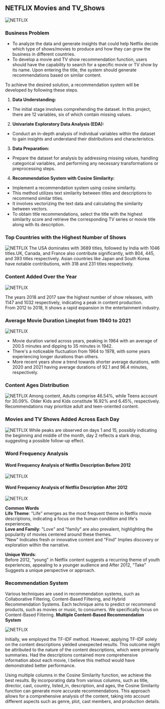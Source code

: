 ## NETFLIX Movies and TV_Shows
![NETFLIX](https://github.com/md-sadik-hossen/Netflix-Movies-and-TV-Shows/blob/main/images/netflix_page_cover.jpg)

### Business Problem <br>
- To analyze the data and generate insights that could help Netflix decide which type of shows/movies to produce and how they can grow the business in different countries.<br>
- To develop a movie and TV show recommendation function, users should have the capability to search for a specific movie or TV show by its name. Upon entering the title, the system should generate recommendations based on similar content. <br>

To achieve the desired solution, a recommendation system will be developed by following these steps.

1. **Data Understanding:**
  - The initial stage involves comprehending the dataset. In this project, there are 12 variables, six of which contain missing values.

2. **Univariate Exploratory Data Analysis (EDA):**
  - Conduct an in-depth analysis of individual variables within the dataset to gain insights and understand their distributions and characteristics.

3. **Data Preparation:**
  - Prepare the dataset for analysis by addressing missing values, handling categorical variables, and performing any necessary transformations or preprocessing steps.

4. **Recommendation System with Cosine Similarity:**
  - Implement a recommendation system using cosine similarity.
  - This method utilizes text similarity between titles and descriptions to recommend similar titles.
  - It involves vectorizing the text data and calculating the similarity between vectors.
  - To obtain title recommendations, select the title with the highest similarity score and retrieve the corresponding TV series or movie title along with its description.

### Top Countries with the Highest Number of Shows
![NETFLIX](https://github.com/md-sadik-hossen/Netflix-Movies-and-TV-Shows/blob/main/images/1.2%20Top%2015%20Countries%20with%20the%20Highest%20Number%20of%20Shows.png)
The USA dominates with 3689 titles, followed by India with 1046 titles.UK, Canada, and France also contribute significantly, with 804, 445, and 393 titles respectively. Asian countries like Japan and South Korea have notable contributions, with 318 and 231 titles respectively.

### Content Added Over the Year
![NETFLIX](https://github.com/md-sadik-hossen/Netflix-Movies-and-TV-Shows/blob/main/images/1.3%20Content%20Added%20Over%20the%20Year%20(After%202000).png)

The years 2018 and 2017 saw the highest number of show releases, with 1147 and 1032 respectively, indicating a peak in content production. <br>
From 2012 to 2018, It shows a rapid expansion in the entertainment industry.

### Average Movie Duration Lineplot from 1940 to 2021
![NETFLIX](https://github.com/md-sadik-hossen/Netflix-Movies-and-TV-Shows/blob/main/images/4.1%20Average%20Movie%20Duration%20Over%20Years.png)

- Movie duration varied across years, peaking in 1964 with an average of 200.5 minutes and dipping to 35 minutes in 1942.
- There's a noticeable fluctuation from 1964 to 1978, with some years experiencing longer durations than others.
- More recent years show a trend towards shorter average durations, with 2020 and 2021 having average durations of 92.1 and 96.4 minutes, respectively.

### Content Ages Distribution
![NETFLIX](https://github.com/md-sadik-hossen/Netflix-Movies-and-TV-Shows/blob/main/images/8.1%20Ages%20Distribution.png)
Among content, Adults comprise 46.54%, while Teens account for 30.09%. Older Kids and Kids constitute 16.92% and 6.45%, respectively. Recommendations may prioritize adult and teen-oriented content.

### Movies and TV Shows Added Across Each Day
![NETFLIX](https://github.com/md-sadik-hossen/Netflix-Movies-and-TV-Shows/blob/main/images/9.2%20Movies%20and%20TV%20Shows%20Added%20Across%20Each%20Day.png)
While peaks are observed on days 1 and 15, possibly indicating the beginning and middle of the month, day 2 reflects a stark drop, suggesting a possible follow-up effect.

### Word Frequency Analysis
#### Word Frequency Analysis of Netflix Description Before 2012
![NETFLIX](https://github.com/md-sadik-hossen/Netflix-Movies-and-TV-Shows/blob/main/images/10.2%20Word%20Frequency%20Analysis%20of%20Netflix%20Description%20Before%202012.png)
#### Word Frequency Analysis of Netflix Description After 2012
![NETFLIX](https://github.com/md-sadik-hossen/Netflix-Movies-and-TV-Shows/blob/main/images/10.3%20Word%20Frequency%20Analysis%20of%20Netflix%20Description%20After%202012.png)

**Common Words** <br>
**Life Theme**: "Life" emerges as the most frequent theme in Netflix movie descriptions, indicating a focus on the human condition and life's experiences.<br>
**Love and Family**: "Love" and "family" are also prevalent, highlighting the popularity of movies centered around these themes.<br>
"New" Indicates fresh or innovative content and "Find" Implies discovery or exploration within the narrative.<br>

**Unique Words**:<br>
Before 2012, "young" in Netflix content suggests a recurring theme of youth experiences, appealing to a younger audience and After 2012, "Take" Suggests a unique perspective or approach.


### Recommendation System
Various techniques are used in recommendation systems, such as Collaborative Filtering, Content-Based Filtering, and Hybrid Recommendation Systems. Each technique aims to predict or recommend products, such as movies or music, to consumers. We specifically focus on Content-Based Filtering.
**Multiple Content-Based Recommendation System**

![NETFLIX](https://github.com/md-sadik-hossen/Netflix-Movies-and-TV-Shows/blob/main/images/Recommendation%20system.JPG)

Initially, we employed the TF-IDF method. However, applying TF-IDF solely on the content descriptions yielded unexpected results. This outcome might be attributed to the nature of the content descriptions, which were primarily summaries. Had the descriptions contained more comprehensive information about each movie, I believe this method would have demonstrated better performance.

Using multiple columns in the Cosine Similarity function, we achieve the best results. By incorporating data from various columns, such as title, director, cast, country, listed_in, description, and ages, the Cosine Similarity function can generate more accurate recommendations. This approach allows for a comprehensive analysis of the content, taking into account different aspects such as genre, plot, cast members, and production details.
